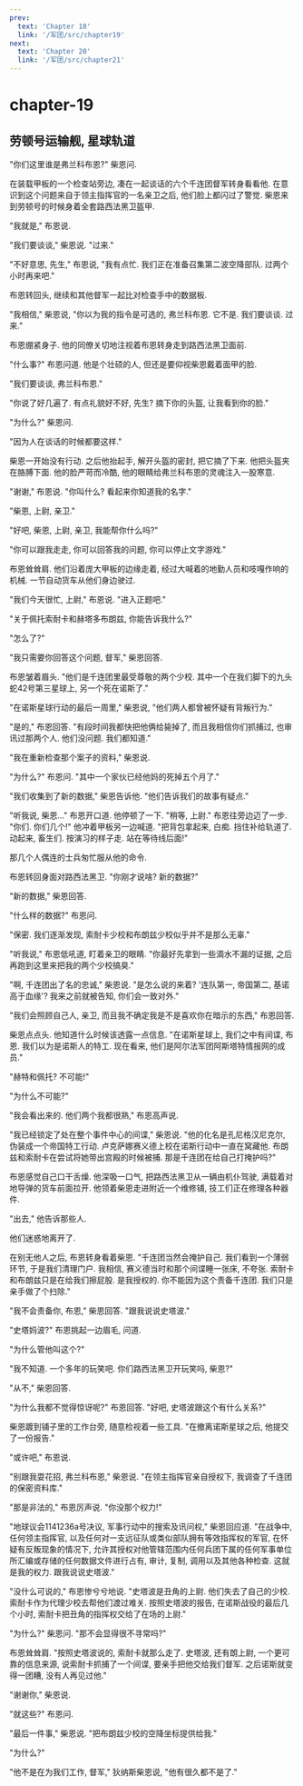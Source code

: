 ```yaml
---
prev:
  text: 'Chapter 18'
  link: '/军团/src/chapter19'
next:
  text: 'Chapter 20'
  link: '/军团/src/chapter21'
---
```


# chapter-19

## 劳顿号运输舰, 星球轨道

"你们这里谁是弗兰科布恩?" 柴恩问.

在装载甲板的一个检查站旁边, 凑在一起谈话的六个千连团督军转身看看他. 在意识到这个问题来自于领主指挥官的一名亲卫之后, 他们脸上都闪过了警觉. 柴恩来到劳顿号的时候身着全套路西法黑卫盔甲.

"我就是," 布恩说.

"我们要谈谈," 柴恩说. "过来."

"不好意思, 先生," 布恩说, "我有点忙. 我们正在准备召集第二波空降部队. 过两个小时再来吧."

布恩转回头, 继续和其他督军一起比对检查手中的数据板.

"我相信," 柴恩说, "你以为我的指令是可选的, 弗兰科布恩. 它不是. 我们要谈谈. 过来."

布恩绷紧身子. 他的同僚关切地注视着布恩转身走到路西法黑卫面前.

"什么事?" 布恩问道. 他是个壮硕的人, 但还是要仰视柴恩戴着面甲的脸.

"我们要谈谈, 弗兰科布恩."

"你说了好几遍了. 有点礼貌好不好, 先生? 摘下你的头盔, 让我看到你的脸."

"为什么?" 柴恩问.

"因为人在谈话的时候都要这样."

柴恩一开始没有行动. 之后他抬起手, 解开头盔的密封, 把它摘了下来. 他把头盔夹在胳膊下面. 他的脸严苛而冷酷, 他的眼睛给弗兰科布恩的灵魂注入一股寒意.

"谢谢," 布恩说. "你叫什么? 看起来你知道我的名字."

"柴恩, 上尉, 亲卫."

"好吧, 柴恩, 上尉, 亲卫, 我能帮你什么吗?"

"你可以跟我走走, 你可以回答我的问题, 你可以停止文字游戏."

布恩耸耸肩. 他们沿着庞大甲板的边缘走着, 经过大喊着的地勤人员和吱嘎作响的机械. 一节自动货车从他们身边驶过.

"我们今天很忙, 上尉," 布恩说. "进入正题吧."

"关于佩托索耐卡和赫塔多布朗兹, 你能告诉我什么?"

"怎么了?"

"我只需要你回答这个问题, 督军," 柴恩回答.

布恩皱着眉头. "他们是千连团里最受尊敬的两个少校. 其中一个在我们脚下的九头蛇42号第三星球上, 另一个死在诺斯了."

"在诺斯星球行动的最后一周里," 柴恩说, "他们两人都曾被怀疑有背叛行为."

"是的," 布恩回答. "有段时间我都快把他俩给毙掉了, 而且我相信你们抓捕过, 也审讯过那两个人. 他们没问题. 我们都知道."

"我在重新检查那个案子的资料," 柴恩说.

"为什么?" 布恩问. "其中一个家伙已经他妈的死掉五个月了."

"我们收集到了新的数据," 柴恩告诉他. "他们告诉我们的故事有疑点."

"听我说, 柴恩…" 布恩开口道. 他停顿了一下. "稍等, 上尉." 布恩往旁边迈了一步. "你们. 你们几个!" 他冲着甲板另一边喊道. "把背包拿起来, 白痴. 挡住补给轨道了. 动起来, 畜生们. 按演习的样子走. 站在等待线后面!"

那几个人偶连的士兵匆忙服从他的命令.

布恩转回身面对路西法黑卫. "你刚才说啥? 新的数据?"

"新的数据," 柴恩回答.

"什么样的数据?" 布恩问.

"保密. 我们逐渐发现, 索耐卡少校和布朗兹少校似乎并不是那么无辜."

"听我说," 布恩低吼道, 盯着亲卫的眼睛. "你最好先拿到一些滴水不漏的证据, 之后再跑到这里来把我的两个少校搞臭."

"啊, 千连团出了名的忠诚," 柴恩说. "是怎么说的来着? '连队第一, 帝国第二, 基诺高于血缘'? 我来之前就被告知, 你们会一致对外."

"我们会照顾自己人, 亲卫, 而且我不确定我是不是喜欢你在暗示的东西," 布恩回答.

柴恩点点头. 他知道什么时候该透露一点信息. "在诺斯星球上, 我们之中有间谍, 布恩. 我们以为是诺斯人的特工. 现在看来, 他们是阿尔法军团阿斯塔特情报网的成员."

"赫特和佩托? 不可能!"

"为什么不可能?"

"我会看出来的. 他们两个我都很熟," 布恩高声说.

"我已经锁定了处在整个事件中心的间谍," 柴恩说. "他的化名是孔尼格汉尼克尔, 伪装成一个帝国特工行动. 卢克萨娜赛义德上校在诺斯行动中一直在窝藏他. 布朗兹和索耐卡在尝试将她带出宫殿的时候被捕. 那是千连团在给自己打掩护吗?"

布恩感觉自己口干舌燥. 他深吸一口气, 把路西法黑卫从一辆由机仆驾驶, 满载着对地导弹的货车前面拉开. 他领着柴恩走进附近一个维修铺, 技工们正在修理各种器件.

"出去," 他告诉那些人.

他们迷惑地离开了.

在别无他人之后, 布恩转身看着柴恩. "千连团当然会掩护自己. 我们看到一个薄弱环节, 于是我们清理门户. 我相信, 赛义德当时和那个间谍睡一张床, 不夸张. 索耐卡和布朗兹只是在给我们擦屁股. 是我授权的. 你不能因为这个责备千连团. 我们只是亲手做了个扫除."

"我不会责备你, 布恩," 柴恩回答. "跟我说说史塔波."

"史塔妈波?" 布恩挑起一边眉毛, 问道.

"为什么管他叫这个?"

"我不知道. 一个多年的玩笑吧. 你们路西法黑卫开玩笑吗, 柴恩?"

"从不," 柴恩回答.

"为什么我都不觉得惊讶呢?" 布恩回答. "好吧, 史塔波跟这个有什么关系?"

柴恩踱到铺子里的工作台旁, 随意检视着一些工具. "在撤离诺斯星球之后, 他提交了一份报告."

"或许吧," 布恩说.

"别跟我耍花招, 弗兰科布恩," 柴恩说. "在领主指挥官亲自授权下, 我调查了千连团的保密资料库."

"那是非法的," 布恩厉声说. "你没那个权力!"

"地球议会1141236a号决议, 军事行动中的搜索及讯问权," 柴恩回应道. "在战争中, 任何领主指挥官, 以及任何对一支远征队或类似部队拥有等效指挥权的军官, 在怀疑有反叛现象的情况下, 允许其授权对他管辖范围内任何兵团下属的任何军事单位所汇编或存储的任何数据文件进行占有, 审计, 复制, 调用以及其他各种检查. 这就是我的权力. 跟我说说史塔波."

"没什么可说的," 布恩惨兮兮地说. "史塔波是丑角的上尉. 他们失去了自己的少校. 索耐卡作为代理少校去帮他们渡过难关. 按照史塔波的报告, 在诺斯战役的最后几个小时, 索耐卡把丑角的指挥权交给了在场的上尉."

"为什么?" 柴恩问. "那不会显得很不寻常吗?"

布恩耸耸肩. "按照史塔波说的, 索耐卡就那么走了. 史塔波, 还有朗上尉, 一个更可靠的信息来源, 说索耐卡抓捕了一个间谍, 要亲手把他交给我们督军. 之后诺斯就变得一团糟, 没有人再见过他."

"谢谢你," 柴恩说.

"就这些?" 布恩问.

"最后一件事," 柴恩说. "把布朗兹少校的空降坐标提供给我."

"为什么?"

"他不是在为我们工作, 督军," 狄纳斯柴恩说, "他有很久都不是了."
